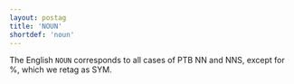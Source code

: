 ```yaml
---
layout: postag
title: 'NOUN'
shortdef: 'noun'
---
```


The English `NOUN` corresponds to all cases of PTB NN and NNS, except for %, which we retag as SYM.
<!-- Interlanguage links updated So kvě 14 19:01:50 CEST 2022 -->
